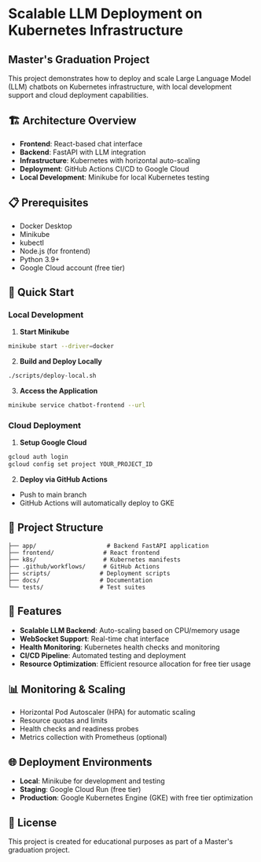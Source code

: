 # Scalable LLM Deployment on Kubernetes Infrastructure

## Master's Graduation Project

This project demonstrates how to deploy and scale Large Language Model (LLM) chatbots on Kubernetes infrastructure, with local development support and cloud deployment capabilities.

## 🏗️ Architecture Overview

- **Frontend**: React-based chat interface
- **Backend**: FastAPI with LLM integration
- **Infrastructure**: Kubernetes with horizontal auto-scaling
- **Deployment**: GitHub Actions CI/CD to Google Cloud
- **Local Development**: Minikube for local Kubernetes testing

## 📋 Prerequisites

- Docker Desktop
- Minikube
- kubectl
- Node.js (for frontend)
- Python 3.9+
- Google Cloud account (free tier)

## 🚀 Quick Start

### Local Development

1. **Start Minikube**
```bash
minikube start --driver=docker
```

2. **Build and Deploy Locally**
```bash
./scripts/deploy-local.sh
```

3. **Access the Application**
```bash
minikube service chatbot-frontend --url
```

### Cloud Deployment

1. **Setup Google Cloud**
```bash
gcloud auth login
gcloud config set project YOUR_PROJECT_ID
```

2. **Deploy via GitHub Actions**
- Push to main branch
- GitHub Actions will automatically deploy to GKE

## 📁 Project Structure

```
├── app/                    # Backend FastAPI application
├── frontend/              # React frontend
├── k8s/                   # Kubernetes manifests
├── .github/workflows/     # GitHub Actions
├── scripts/              # Deployment scripts
├── docs/                 # Documentation
└── tests/                # Test suites
```

## 🔧 Features

- **Scalable LLM Backend**: Auto-scaling based on CPU/memory usage
- **WebSocket Support**: Real-time chat interface
- **Health Monitoring**: Kubernetes health checks and monitoring
- **CI/CD Pipeline**: Automated testing and deployment
- **Resource Optimization**: Efficient resource allocation for free tier usage

## 📊 Monitoring & Scaling

- Horizontal Pod Autoscaler (HPA) for automatic scaling
- Resource quotas and limits
- Health checks and readiness probes
- Metrics collection with Prometheus (optional)

## 🌐 Deployment Environments

- **Local**: Minikube for development and testing
- **Staging**: Google Cloud Run (free tier)
- **Production**: Google Kubernetes Engine (GKE) with free tier optimization

## 📝 License

This project is created for educational purposes as part of a Master's graduation project. 